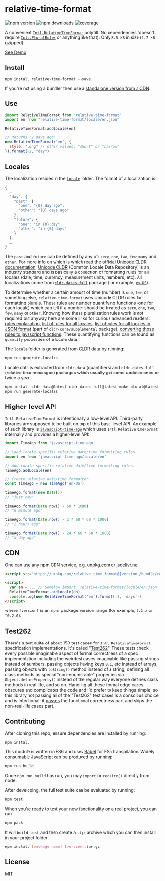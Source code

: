 # relative-time-format

[![npm version](https://img.shields.io/npm/v/relative-time-format.svg?style=flat-square)](https://www.npmjs.com/package/relative-time-format)
[![npm downloads](https://img.shields.io/npm/dm/relative-time-format.svg?style=flat-square)](https://www.npmjs.com/package/relative-time-format)
[![coverage](https://img.shields.io/coveralls/catamphetamine/relative-time-format/master.svg?style=flat-square)](https://coveralls.io/r/catamphetamine/relative-time-format?branch=master)

A convenient [`Intl.RelativeTimeFormat`](https://github.com/tc39/proposal-intl-relative-time) polyfill. No dependencies (doesn't require [`Intl.PluralRules`](https://developer.mozilla.org/en-US/docs/Web/JavaScript/Reference/Global_Objects/PluralRules) or anything like that). Only `8.5 kB` in size (`2.7 kB` gzipped).

[See Demo](https://catamphetamine.github.io/relative-time-format/)

## Install

```
npm install relative-time-format --save
```

If you're not using a bundler then use a [standalone version from a CDN](#cdn).

## Use

```js
import RelativeTimeFormat from "relative-time-format"
import en from "relative-time-format/locale/en.json"

RelativeTimeFormat.addLocale(en)

// Returns "2 days ago"
new RelativeTimeFormat("en", {
  style: "long" // other values: "short" or "narrow"
}).format(-2, "day")
```

## Locales

The localization resides in the [`locale`](https://github.com/catamphetamine/relative-time-format/tree/master/locale) folder. The format of a localization is:

```js
{
  …
  "day": {
    "past": {
      "one": "{0} day ago",
      "other": "{0} days ago"
    },
    "future": {
      "one": "in {0} day",
      "other": "in {0} days"
    }
  },
  …
}
```

The `past` and `future` can be defined by any of: `zero`, `one`, `two`, `few`, `many` and `other`. For more info on which is which read the [official Unicode CLDR documentation](http://cldr.unicode.org/index/cldr-spec/plural-rules). [Unicode CLDR](http://cldr.unicode.org/) (Common Locale Data Repository) is an industry standard and is basically a collection of formatting rules for all locales (date, time, currency, measurement units, numbers, etc). All localizations come from [`cldr-dates-full`](https://github.com/unicode-cldr/cldr-dates-full) package (for example, [`en-US`](https://github.com/unicode-cldr/cldr-dates-full/blob/master/main/en-US-POSIX/dateFields.json)).

To determine whether a certain amount of time (number) is `one`, `few`, or something else, `relative-time-format` uses Unicode CLDR rules for formatting plurals. These rules are number quantifying functions (one for each locale) which can tell if a number should be treated as `zero`, `one`, `two`, `few`, `many` or `other`. Knowing how these pluralization rules work is not required but anyway here are some links for curious advanced readers: [rules explanation](http://cldr.unicode.org/index/cldr-spec/plural-rules), [list of rules for all locales](http://www.unicode.org/cldr/charts/latest/supplemental/language_plural_rules.html), [list of rules for all locales in JSON format](https://github.com/unicode-cldr/cldr-core/blob/master/supplemental/plurals.json) (part of `cldr-core/supplemental` package), [converting those rules to javascript functions](https://github.com/eemeli/make-plural). These quantifying functions can be found as `quantify` properties of a locale data.

The `locale` folder is generated from CLDR data by running:

```sh
npm run generate-locales
```

Locale data is extracted from `cldr-data` (quantifiers) and `cldr-dates-full` (relative time messages) packages which usually get some updates once or twice a year.

```sh
npm install cldr-data@latest cldr-dates-full@latest make-plural@latest --save-dev
npm run generate-locales
```

## Higher-level API

`Intl.RelativeTimeFormat` is intentionally a low-level API. Third-party libraries are supposed to be built on top of this base-level API. An example of such library is [`javascript-time-ago`](https://github.com/catamphetamine/javascript-time-ago/) which uses `Intl.RelativeTimeFormat` internally and provides a higher-level API:

```js
import TimeAgo from 'javascript-time-ago'

// Load locale-specific relative date/time formatting rules.
import en from 'javascript-time-ago/locale/en'

// Add locale-specific relative date/time formatting rules.
TimeAgo.addLocale(en)

// Create relative date/time formatter.
const timeAgo = new TimeAgo('en-US')

timeAgo.format(new Date())
// "just now"

timeAgo.format(Date.now() - 60 * 1000)
// "a minute ago"

timeAgo.format(Date.now() - 2 * 60 * 60 * 1000)
// "2 hours ago"

timeAgo.format(Date.now() - 24 * 60 * 60 * 1000)
// "a day ago"
```

## CDN

One can use any npm CDN service, e.g. [unpkg.com](https://unpkg.com) or [jsdelivr.net](https://jsdelivr.net)

```html
<script src="https://unpkg.com/relative-time-format@[version]/bundle/relative-time-format.js"></script>

<script>
  var en = ... // Somehow import `relative-time-format/locale/en.json`.
  RelativeTimeFormat.addLocale(en)
  console.log(new RelativeTimeFormat('en').format(-1, 'days'))
</script>
```

where `[version]` is an npm package version range (for example, `0.2.x` or `^0.2.0`).

## Test262

There's a test suite of about 150 test cases for `Intl.RelativeTimeFormat` specification implementations. It's called "[Test262](https://github.com/tc39/test262/blob/master/test/intl402/RelativeTimeFormat/)". These tests check every possible imaginable aspect of formal correctness of a spec implementation including the weirdest cases imaginable like passing strings instead of numbers, passing objects having keys `0`, `1`, etc instead of arrays, passing objects with `toString()` method instead of a string, defining all class methods as special "non-enumerable" properties via `Object.defineProperty()` instead of the regular way everyone defines class methods in real life, and so on. Handling all these formal edge cases obscures and complicates the code and I'd prefer to keep things simple, so this library not passing all of the "Test262" test cases is a conscious choice and is intentional: it [passes](https://github.com/catamphetamine/Intl.RelativeTimeFormat-test262) the functional correctness part and skips the non-real-life cases part.

## Contributing

After cloning this repo, ensure dependencies are installed by running:

```sh
npm install
```

This module is written in ES6 and uses [Babel](http://babeljs.io/) for ES5
transpilation. Widely consumable JavaScript can be produced by running:

```sh
npm run build
```

Once `npm run build` has run, you may `import` or `require()` directly from
node.

After developing, the full test suite can be evaluated by running:

```sh
npm test
```

When you're ready to test your new functionality on a real project, you can run

```sh
npm pack
```

It will `build`, `test` and then create a `.tgz` archive which you can then install in your project folder

```sh
npm install [package-name]-[version].tar.gz
```

## License

[MIT](LICENSE)